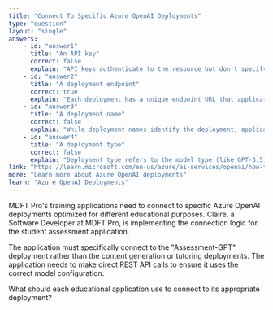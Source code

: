 ```yaml
---
title: "Connect To Specific Azure OpenAI Deployments"
type: "question"
layout: "single"
answers:
    - id: "answer1"
      title: "An API key"
      correct: false
      explain: "API keys authenticate to the resource but don't specify which deployment to use for the request."
    - id: "answer2"
      title: "A deployment endpoint"
      correct: true
      explain: "Each deployment has a unique endpoint URL that applications use to connect to the specific model deployment optimized for their workload."
    - id: "answer3"
      title: "A deployment name"
      correct: false
      explain: "While deployment names identify the deployment, applications need the full endpoint URL to make API calls."
    - id: "answer4"
      title: "A deployment type"
      correct: false
      explain: "Deployment type refers to the model type (like GPT-3.5) but doesn't provide the connection information needed for API calls."
link: "https://learn.microsoft.com/en-us/azure/ai-services/openai/how-to/create-resource"
more: "Learn more about Azure OpenAI deployments"
learn: "Azure OpenAI Deployments"
---
```


MDFT Pro's training applications need to connect to specific Azure OpenAI deployments optimized for different educational purposes. Claire, a Software Developer at MDFT Pro, is implementing the connection logic for the student assessment application. 

The application must specifically connect to the "Assessment-GPT" deployment rather than the content generation or tutoring deployments. The application needs to make direct REST API calls to ensure it uses the correct model configuration.

What should each educational application use to connect to its appropriate deployment?

